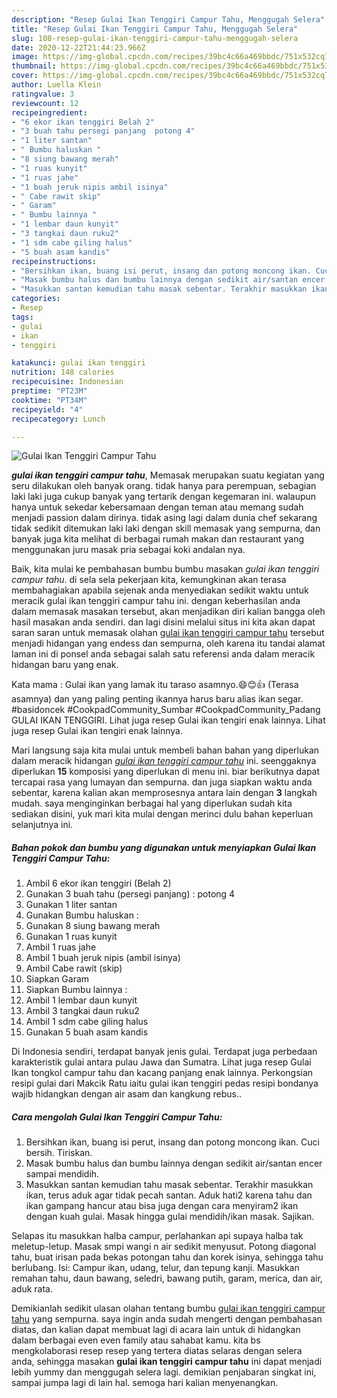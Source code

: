 ```yaml
---
description: "Resep Gulai Ikan Tenggiri Campur Tahu, Menggugah Selera"
title: "Resep Gulai Ikan Tenggiri Campur Tahu, Menggugah Selera"
slug: 108-resep-gulai-ikan-tenggiri-campur-tahu-menggugah-selera
date: 2020-12-22T21:44:23.966Z
image: https://img-global.cpcdn.com/recipes/39bc4c66a469bbdc/751x532cq70/gulai-ikan-tenggiri-campur-tahu-foto-resep-utama.jpg
thumbnail: https://img-global.cpcdn.com/recipes/39bc4c66a469bbdc/751x532cq70/gulai-ikan-tenggiri-campur-tahu-foto-resep-utama.jpg
cover: https://img-global.cpcdn.com/recipes/39bc4c66a469bbdc/751x532cq70/gulai-ikan-tenggiri-campur-tahu-foto-resep-utama.jpg
author: Luella Klein
ratingvalue: 3
reviewcount: 12
recipeingredient:
- "6 ekor ikan tenggiri Belah 2"
- "3 buah tahu persegi panjang  potong 4"
- "1 liter santan"
- " Bumbu haluskan "
- "8 siung bawang merah"
- "1 ruas kunyit"
- "1 ruas jahe"
- "1 buah jeruk nipis ambil isinya"
- " Cabe rawit skip"
- " Garam"
- " Bumbu lainnya "
- "1 lembar daun kunyit"
- "3 tangkai daun ruku2"
- "1 sdm cabe giling halus"
- "5 buah asam kandis"
recipeinstructions:
- "Bersihkan ikan, buang isi perut, insang dan potong moncong ikan. Cuci bersih. Tiriskan."
- "Masak bumbu halus dan bumbu lainnya dengan sedikit air/santan encer sampai mendidih."
- "Masukkan santan kemudian tahu masak sebentar. Terakhir masukkan ikan, terus aduk agar tidak pecah santan. Aduk hati2 karena tahu dan ikan gampang hancur atau bisa juga dengan cara menyiram2 ikan dengan kuah gulai. Masak hingga gulai mendidih/ikan masak. Sajikan."
categories:
- Resep
tags:
- gulai
- ikan
- tenggiri

katakunci: gulai ikan tenggiri 
nutrition: 148 calories
recipecuisine: Indonesian
preptime: "PT23M"
cooktime: "PT34M"
recipeyield: "4"
recipecategory: Lunch

---
```



![Gulai Ikan Tenggiri Campur Tahu](https://img-global.cpcdn.com/recipes/39bc4c66a469bbdc/751x532cq70/gulai-ikan-tenggiri-campur-tahu-foto-resep-utama.jpg)

<b><i>gulai ikan tenggiri campur tahu</i></b>, Memasak merupakan suatu kegiatan yang seru dilakukan oleh banyak orang. tidak hanya para perempuan, sebagian laki laki juga cukup banyak yang tertarik dengan kegemaran ini. walaupun hanya untuk sekedar kebersamaan dengan teman atau memang sudah menjadi passion dalam dirinya. tidak asing lagi dalam dunia chef sekarang tidak sedikit ditemukan laki laki dengan skill memasak yang sempurna, dan banyak juga kita melihat di berbagai rumah makan dan restaurant yang menggunakan juru masak pria sebagai koki andalan nya.

Baik, kita mulai ke pembahasan bumbu bumbu masakan <i>gulai ikan tenggiri campur tahu</i>. di sela sela pekerjaan kita, kemungkinan akan terasa membahagiakan apabila sejenak anda menyediakan sedikit waktu untuk meracik gulai ikan tenggiri campur tahu ini. dengan keberhasilan anda dalam memasak masakan tersebut, akan menjadikan diri kalian bangga oleh hasil masakan anda sendiri. dan lagi disini melalui situs ini kita akan dapat saran saran untuk memasak olahan <u>gulai ikan tenggiri campur tahu</u> tersebut menjadi hidangan yang endess dan sempurna, oleh karena itu tandai alamat laman ini di ponsel anda sebagai salah satu referensi anda dalam meracik hidangan baru yang enak.

Kata mama : Gulai ikan yang lamak itu taraso asamnyo.😄😊👍 (Terasa asamnya) dan yang paling penting ikannya harus baru alias ikan segar. #basidoncek #CookpadCommunity_Sumbar #CookpadCommunity_Padang GULAI IKAN TENGGIRI. Lihat juga resep Gulai ikan tengiri enak lainnya. Lihat juga resep Gulai ikan tengiri enak lainnya.


Mari langsung saja kita mulai untuk membeli bahan bahan yang diperlukan dalam meracik hidangan <u><i>gulai ikan tenggiri campur tahu</i></u> ini. seenggaknya diperlukan <b>15</b> komposisi yang diperlukan di menu ini. biar berikutnya dapat tercapai rasa yang lumayan dan sempurna. dan juga siapkan waktu anda sebentar, karena kalian akan memprosesnya antara lain dengan <b>3</b> langkah mudah. saya menginginkan berbagai hal yang diperlukan sudah kita sediakan disini, yuk mari kita mulai dengan merinci dulu bahan keperluan selanjutnya ini.

<!--inarticleads1-->

##### Bahan pokok dan bumbu yang digunakan untuk menyiapkan Gulai Ikan Tenggiri Campur Tahu:

1. Ambil 6 ekor ikan tenggiri (Belah 2)
1. Gunakan 3 buah tahu (persegi panjang) : potong 4
1. Gunakan 1 liter santan
1. Gunakan  Bumbu haluskan :
1. Gunakan 8 siung bawang merah
1. Gunakan 1 ruas kunyit
1. Ambil 1 ruas jahe
1. Ambil 1 buah jeruk nipis (ambil isinya)
1. Ambil  Cabe rawit (skip)
1. Siapkan  Garam
1. Siapkan  Bumbu lainnya :
1. Ambil 1 lembar daun kunyit
1. Ambil 3 tangkai daun ruku2
1. Ambil 1 sdm cabe giling halus
1. Gunakan 5 buah asam kandis


Di Indonesia sendiri, terdapat banyak jenis gulai. Terdapat juga perbedaan karakteristik gulai antara pulau Jawa dan Sumatra. Lihat juga resep Gulai Ikan tongkol campur tahu dan kacang panjang enak lainnya. Perkongsian resipi gulai dari Makcik Ratu iaitu gulai ikan tenggiri pedas resipi bondanya wajib hidangkan dengan air asam dan kangkung rebus.. 

<!--inarticleads2-->

##### Cara mengolah Gulai Ikan Tenggiri Campur Tahu:

1. Bersihkan ikan, buang isi perut, insang dan potong moncong ikan. Cuci bersih. Tiriskan.
1. Masak bumbu halus dan bumbu lainnya dengan sedikit air/santan encer sampai mendidih.
1. Masukkan santan kemudian tahu masak sebentar. Terakhir masukkan ikan, terus aduk agar tidak pecah santan. Aduk hati2 karena tahu dan ikan gampang hancur atau bisa juga dengan cara menyiram2 ikan dengan kuah gulai. Masak hingga gulai mendidih/ikan masak. Sajikan.


Selapas itu masukkan halba campur, perlahankan api supaya halba tak meletup-letup. Masak smpi wangi n air sedikit menyusut. Potong diagonal tahu, buat irisan pada bekas potongan tahu dan korek isinya, sehingga tahu berlubang. Isi: Campur ikan, udang, telur, dan tepung kanji. Masukkan remahan tahu, daun bawang, seledri, bawang putih, garam, merica, dan air, aduk rata. 

Demikianlah sedikit ulasan olahan tentang bumbu <u>gulai ikan tenggiri campur tahu</u> yang sempurna. saya ingin anda sudah mengerti dengan pembahasan diatas, dan kalian dapat membuat lagi di acara lain untuk di hidangkan dalam berbagai even even family atau sahabat kamu. kita bs mengkolaborasi resep resep yang tertera diatas selaras dengan selera anda, sehingga masakan <b>gulai ikan tenggiri campur tahu</b> ini dapat menjadi lebih yummy dan menggugah selera lagi. demikian penjabaran singkat ini, sampai jumpa lagi di lain hal. semoga hari kalian menyenangkan.
